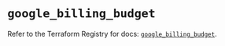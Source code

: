 # `google_billing_budget`

Refer to the Terraform Registry for docs: [`google_billing_budget`](https://registry.terraform.io/providers/hashicorp/google/6.44.0/docs/resources/billing_budget).
